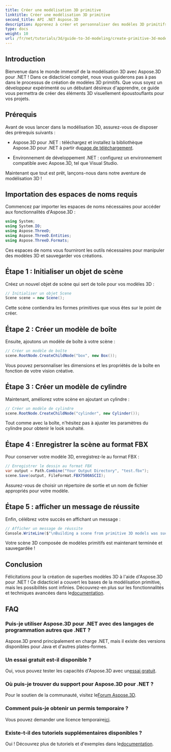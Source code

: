 ```yaml
---
title: Créer une modélisation 3D primitive
linktitle: Créer une modélisation 3D primitive
second_title: API .NET Aspose.3D
description: Apprenez à créer et personnaliser des modèles 3D primitifs, y compris des boîtes et des cylindres, et à les enregistrer au format FBX sans effort.
type: docs
weight: 10
url: /fr/net/tutorials/3d/guide-to-3d-modeling/create-primitive-3d-modeling/
---
```

## Introduction

Bienvenue dans le monde immersif de la modélisation 3D avec Aspose.3D pour .NET ! Dans ce didacticiel complet, nous vous guiderons pas à pas dans le processus de création de modèles 3D primitifs. Que vous soyez un développeur expérimenté ou un débutant désireux d'apprendre, ce guide vous permettra de créer des éléments 3D visuellement époustouflants pour vos projets.

## Prérequis

Avant de vous lancer dans la modélisation 3D, assurez-vous de disposer des prérequis suivants :

-  Aspose.3D pour .NET : téléchargez et installez la bibliothèque Aspose.3D pour .NET à partir du[page de téléchargement](https://releases.aspose.com/3d/net/).
  
- Environnement de développement .NET : configurez un environnement compatible avec Aspose.3D, tel que Visual Studio.

Maintenant que tout est prêt, lançons-nous dans notre aventure de modélisation 3D !

## Importation des espaces de noms requis

Commencez par importer les espaces de noms nécessaires pour accéder aux fonctionnalités d'Aspose.3D :

```csharp
using System;
using System.IO;
using Aspose.ThreeD;
using Aspose.ThreeD.Entities;
using Aspose.ThreeD.Formats;
```

Ces espaces de noms vous fourniront les outils nécessaires pour manipuler des modèles 3D et sauvegarder vos créations.

## Étape 1 : Initialiser un objet de scène

Créez un nouvel objet de scène qui sert de toile pour vos modèles 3D :

```csharp
// Initialiser un objet Scene
Scene scene = new Scene();
```

Cette scène contiendra les formes primitives que vous êtes sur le point de créer.

## Étape 2 : Créer un modèle de boîte

Ensuite, ajoutons un modèle de boîte à votre scène :

```csharp
// Créer un modèle de boîte
scene.RootNode.CreateChildNode("box", new Box());
```

Vous pouvez personnaliser les dimensions et les propriétés de la boîte en fonction de votre vision créative.

## Étape 3 : Créer un modèle de cylindre

Maintenant, améliorez votre scène en ajoutant un cylindre :

```csharp
// Créer un modèle de cylindre
scene.RootNode.CreateChildNode("cylinder", new Cylinder());
```

Tout comme avec la boîte, n'hésitez pas à ajuster les paramètres du cylindre pour obtenir le look souhaité.

## Étape 4 : Enregistrer la scène au format FBX

Pour conserver votre modèle 3D, enregistrez-le au format FBX :

```csharp
// Enregistrer le dessin au format FBX
var output = Path.Combine("Your Output Directory", "test.fbx");
scene.Save(output, FileFormat.FBX7500ASCII);
```

Assurez-vous de choisir un répertoire de sortie et un nom de fichier appropriés pour votre modèle.

## Étape 5 : afficher un message de réussite

Enfin, célébrez votre succès en affichant un message :

```csharp
// Afficher un message de réussite
Console.WriteLine($"\nBuilding a scene from primitive 3D models was successful.\nFile saved at {output}");
```

Votre scène 3D composée de modèles primitifs est maintenant terminée et sauvegardée !

## Conclusion

 Félicitations pour la création de superbes modèles 3D à l'aide d'Aspose.3D pour .NET ! Ce didacticiel a couvert les bases de la modélisation primitive, mais les possibilités sont infinies. Découvrez-en plus sur les fonctionnalités et techniques avancées dans le[documentation](https://reference.aspose.com/3d/net/).

## FAQ

### Puis-je utiliser Aspose.3D pour .NET avec des langages de programmation autres que .NET ?

Aspose.3D prend principalement en charge .NET, mais il existe des versions disponibles pour Java et d'autres plates-formes.

### Un essai gratuit est-il disponible ?

 Oui, vous pouvez tester les capacités d'Aspose.3D avec un[essai gratuit](https://releases.aspose.com/).

### Où puis-je trouver du support pour Aspose.3D pour .NET ?

Pour le soutien de la communauté, visitez le[Forum Aspose.3D](https://forum.aspose.com/c/3d/18).

### Comment puis-je obtenir un permis temporaire ?

 Vous pouvez demander une licence temporaire[ici](https://purchase.conholdate.com/temporary-license/).

### Existe-t-il des tutoriels supplémentaires disponibles ?

 Oui ! Découvrez plus de tutoriels et d'exemples dans le[documentation](https://reference.aspose.com/3d/net/).